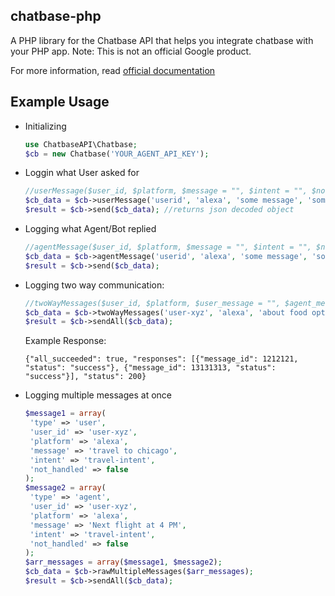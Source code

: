 ## chatbase-php

A PHP library for the Chatbase API that helps you integrate chatbase with your PHP app. Note: This is not an official Google product.

For more information, read [official documentation](https://chatbase.com/documentation/generic)

## Example Usage

- Initializing

  ```php
  use ChatbaseAPI\Chatbase;
  $cb = new Chatbase('YOUR_AGENT_API_KEY');
  ```

- Loggin what User asked for

  ```php
  //userMessage($user_id, $platform, $message = "", $intent = "", $not_handled = false, $feedback = false)
  $cb_data = $cb->userMessage('userid', 'alexa', 'some message', 'some-intent', false, false);
  $result = $cb->send($cb_data); //returns json decoded object
  ```

- Logging what Agent/Bot replied
  ```php
  //agentMessage($user_id, $platform, $message = "", $intent = "", $not_handled = false)
  $cb_data = $cb->agentMessage('userid', 'alexa', 'some message', 'some-intent');
  $result = $cb->send($cb_data);
  ```

- Logging two way communication:

  ```php
  //twoWayMessages($user_id, $platform, $user_message = "", $agent_message = "", $intent = "", $not_handled = false)
  $cb_data = $cb->twoWayMessages('user-xyz', 'alexa', 'about food options', 'Let me read todays menu', 'food-menu');
  $result = $cb->sendAll($cb_data);
  ```
  Example Response:
  ```
  {"all_succeeded": true, "responses": [{"message_id": 1212121, "status": "success"}, {"message_id": 13131313, "status": "success"}], "status": 200}
  ```

- Logging multiple messages at once

  ```php
  $message1 = array(
   'type' => 'user',
   'user_id' => 'user-xyz',
   'platform' => 'alexa',
   'message' => 'travel to chicago',
   'intent' => 'travel-intent',
   'not_handled' => false
  );
  $message2 = array(
   'type' => 'agent',
   'user_id' => 'user-xyz',
   'platform' => 'alexa',
   'message' => 'Next flight at 4 PM',
   'intent' => 'travel-intent',
   'not_handled' => false
  );
  $arr_messages = array($message1, $message2);
  $cb_data = $cb->rawMultipleMessages($arr_messages);
  $result = $cb->sendAll($cb_data);
  ```
